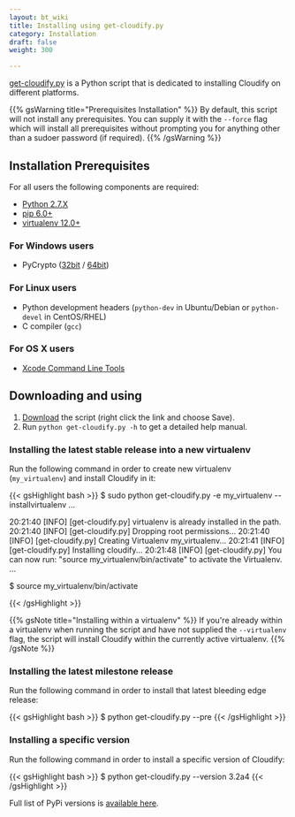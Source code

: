 ```yaml
---
layout: bt_wiki
title: Installing using get-cloudify.py
category: Installation
draft: false
weight: 300

---
```


[get-cloudify.py](http://gigaspaces-repository-eu.s3.amazonaws.com/org/cloudify3/get-cloudify.py) is a Python script that is dedicated to installing Cloudify on different platforms.

{{% gsWarning title="Prerequisites Installation" %}}
By default, this script will not install any prerequisites. You can supply it with the `--force` flag which will install all prerequisites without prompting you for anything other than a sudoer password (if required).
{{% /gsWarning %}}

## Installation Prerequisites
For all users the following components are required:

* [Python 2.7.X](https://www.python.org/downloads/)
* [pip 6.0+](https://pip.pypa.io/en/stable/installing/)
* [virtualenv 12.0+](https://virtualenv.readthedocs.org/en/latest/installation.html)

### For Windows users
* PyCrypto ([32bit](http://repository.cloudifysource.org/org/cloudify3/components/pycrypto-2.6.win32-py2.7.exe) / [64bit](http://repository.cloudifysource.org/org/cloudify3/components/pycrypto-2.6.win-amd64-py2.7.exe))

### For Linux users
* Python development headers (`python-dev` in Ubuntu/Debian or `python-devel` in CentOS/RHEL)
* C compiler (`gcc`)

### For OS X users
* [Xcode Command Line Tools](https://developer.apple.com/library/ios/technotes/tn2339/_index.html#//apple_ref/doc/uid/DTS40014588-CH1-DOWNLOADING_COMMAND_LINE_TOOLS_IS_NOT_AVAILABLE_IN_XCODE_FOR_OS_X_10_9__HOW_CAN_I_INSTALL_THEM_ON_MY_MACHINE_)

## Downloading and using
1. [Download](http://gigaspaces-repository-eu.s3.amazonaws.com/org/cloudify3/get-cloudify.py) the script (right click the link and choose Save).
2. Run `python get-cloudify.py -h` to get a detailed help manual.

### Installing the latest stable release into a new virtualenv
Run the following command in order to create new virtualenv (`my_virtualenv`) and
install Cloudify in it:

{{< gsHighlight  bash  >}}
$ sudo python get-cloudify.py -e my_virtualenv --installvirtualenv
...

20:21:40 [INFO] [get-cloudify.py] virtualenv is already installed in the path.
20:21:40 [INFO] [get-cloudify.py] Dropping root permissions...
20:21:40 [INFO] [get-cloudify.py] Creating Virtualenv my_virtualenv...
20:21:41 [INFO] [get-cloudify.py] Installing cloudify...
20:21:48 [INFO] [get-cloudify.py] You can now run: "source my_virtualenv/bin/activate" to activate the Virtualenv.
...

$ source my_virtualenv/bin/activate

{{< /gsHighlight >}}

{{% gsNote title="Installing within a virtualenv" %}}
If you're already within a virtualenv when running the script and have not supplied the `--virtualenv` flag, the script will install Cloudify within the currently active virtualenv.
{{% /gsNote %}}

### Installing the latest milestone release
Run the following command in order to install that latest bleeding edge release:

{{< gsHighlight  bash  >}}
$ python get-cloudify.py --pre
{{< /gsHighlight >}}

### Installing a specific version
Run the following command in order to install a specific version of Cloudify:

{{< gsHighlight  bash  >}}
$ python get-cloudify.py --version 3.2a4
{{< /gsHighlight >}}

Full list of PyPi versions is [available here](https://pypi.python.org/pypi/cloudify/json).
